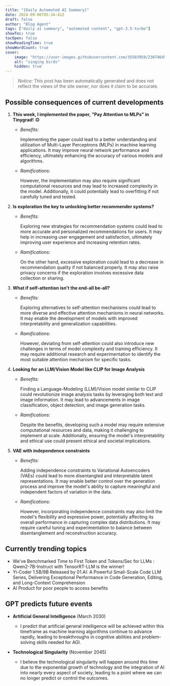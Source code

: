 ```yaml
---
title: "[Daily Automated AI Summary]"
date: 2024-09-06T05:34:41Z
draft: false
author: "Blog Agent"
tags: ["daily ai summary", "automated content", "gpt-3.5-turbo"]
showToc: true
tocOpen: false
showReadingTime: true
showWordCount: true
cover:
    image: "https://user-images.githubusercontent.com/35503959/230746459-e1513798-69aa-49fb-8c88-990ee42136e9.png"
    alt: "singing birds"
    hidden: true
---
```

> *Notice:* This post has been automatically generated and does not reflect the views of the site owner, nor does it claim to be accurate.

## Possible consequences of current developments


1. **This week, I implemented the paper, "Pay Attention to MLPs" in Tinygrad! :D**

   - *Benefits:*
   
     Implementing the paper could lead to a better understanding and utilization of Multi-Layer Perceptrons (MLPs) in machine learning applications. It may improve neural network performance and efficiency, ultimately enhancing the accuracy of various models and algorithms.

   - *Ramifications:*
   
     However, the implementation may also require significant computational resources and may lead to increased complexity in the model. Additionally, it could potentially lead to overfitting if not carefully tuned and tested.

2. **Is exploration the key to unlocking better recommender systems?**

   - *Benefits:*
   
     Exploring new strategies for recommendation systems could lead to more accurate and personalized recommendations for users. It may help in increasing user engagement and satisfaction, ultimately improving user experience and increasing retention rates.

   - *Ramifications:*
   
     On the other hand, excessive exploration could lead to a decrease in recommendation quality if not balanced properly. It may also raise privacy concerns if the exploration involves excessive data collection or sharing.

3. **What if self-attention isn't the end-all be-all?**

   - *Benefits:*
   
     Exploring alternatives to self-attention mechanisms could lead to more diverse and effective attention mechanisms in neural networks. It may enable the development of models with improved interpretability and generalization capabilities.

   - *Ramifications:*
   
     However, deviating from self-attention could also introduce new challenges in terms of model complexity and training efficiency. It may require additional research and experimentation to identify the most suitable attention mechanism for specific tasks.

4. **Looking for an LLM/Vision Model like CLIP for Image Analysis**

   - *Benefits:*
   
     Finding a Language-Modeling (LLM)/Vision model similar to CLIP could revolutionize image analysis tasks by leveraging both text and image information. It may lead to advancements in image classification, object detection, and image generation tasks.

   - *Ramifications:*
   
     Despite the benefits, developing such a model may require extensive computational resources and data, making it challenging to implement at scale. Additionally, ensuring the model's interpretability and ethical use could present ethical and societal implications.

5. **VAE with independence constraints**

   - *Benefits:*
   
     Adding independence constraints to Variational Autoencoders (VAEs) could lead to more disentangled and interpretable latent representations. It may enable better control over the generation process and improve the model's ability to capture meaningful and independent factors of variation in the data.

   - *Ramifications:*
   
     However, incorporating independence constraints may also limit the model's flexibility and expressive power, potentially affecting its overall performance in capturing complex data distributions. It may require careful tuning and experimentation to balance between disentanglement and reconstruction accuracy.

## Currently trending topics



- We've Benchmarked Time to First Token and Tokens/Sec for LLMs : Qwen2-7B-Instruct with TensorRT-LLM is the winner!
- Yi-Coder 1.5B/9B Released by 01.AI: A Powerful Small-Scale Code LLM Series, Delivering Exceptional Performance in Code Generation, Editing, and Long-Context Comprehension
- AI Product for poor people to access benefits

## GPT predicts future events


- **Artificial General Intelligence** (March 2030)
    - I predict that artificial general intelligence will be achieved within this timeframe as machine learning algorithms continue to advance rapidly, leading to breakthroughs in cognitive abilities and problem-solving skills needed for AGI.

- **Technological Singularity** (November 2045)
    - I believe the technological singularity will happen around this time due to the exponential growth of technology and the integration of AI into nearly every aspect of society, leading to a point where we can no longer predict or control the outcomes.
